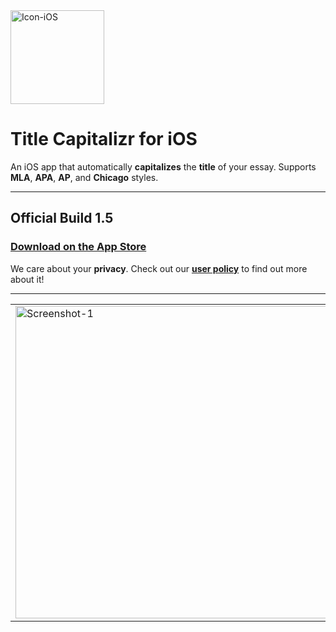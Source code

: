 <img width="150" alt="Icon-iOS" src="https://user-images.githubusercontent.com/35755386/169313051-fc0338da-f3bd-4da1-b752-99fd8fb96666.png">

# Title Capitalizr for iOS
An iOS app that automatically **capitalizes** the **title** of your essay. Supports **MLA**, **APA**, **AP**, and **Chicago** styles.

---

## Official Build 1.5

### [Download on the App Store](https://apps.apple.com/us/app/title-capitalizr/id1625011191)

We care about your **privacy**. Check out our [**user policy**](https://github.com/wonmor/Title-Capitalizr-iOS/blob/main/PRIVACY.md) to find out more about it!

---

<table><tr>

<td valign="center"><img width="500" alt="Screenshot-1" src="https://user-images.githubusercontent.com/35755386/169195435-a5442bab-d120-492e-b4c8-7278fc0f8775.png"></td>

<td valign="center"><img width="500" alt="Screenshot-2" src="https://user-images.githubusercontent.com/35755386/169195438-f278513f-136f-4fa8-ad72-2ecfe6118931.png"></td>

<td valign="center"><img width="500" alt="Screenshot-3" src="https://user-images.githubusercontent.com/35755386/169195441-51e887a6-5e53-47ae-96ac-27718288066b.png"></td>

</tr></table>
